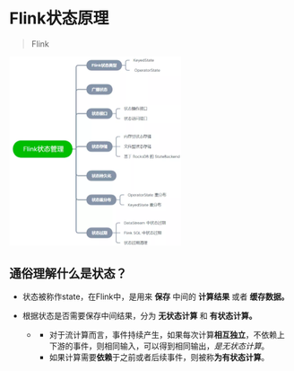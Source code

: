 # Flink状态原理

> Flink 



<img src="asset/1639843228757.png" alt="1639843228757" style="zoom: 50%;" />



## 通俗理解什么是状态？

- 状态被称作state，在Flink中，是用来 **保存** 中间的 **计算结果** 或者 **缓存数据。**

- 根据状态是否需要保存中间结果，分为 **无状态计算** 和 **有状态计算。**

  - - 对于流计算而言，事件持续产生，如果每次计算**相互独立**，不依赖上下游的事件，则相同输入，可以得到相同输出，*是无状态计算*。
    - 如果计算需要**依赖**于之前或者后续事件，则被称**为有状态计算**。

